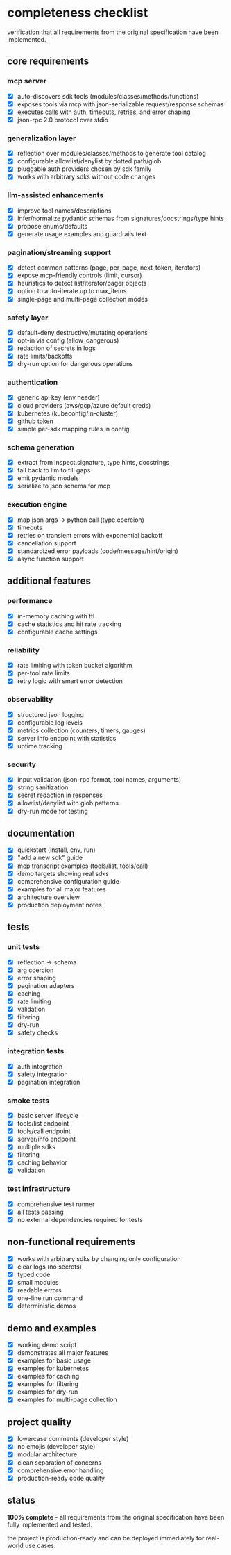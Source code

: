 # completeness checklist

verification that all requirements from the original specification have been implemented.

## core requirements

### mcp server
- [x] auto-discovers sdk tools (modules/classes/methods/functions)
- [x] exposes tools via mcp with json-serializable request/response schemas
- [x] executes calls with auth, timeouts, retries, and error shaping
- [x] json-rpc 2.0 protocol over stdio

### generalization layer
- [x] reflection over modules/classes/methods to generate tool catalog
- [x] configurable allowlist/denylist by dotted path/glob
- [x] pluggable auth providers chosen by sdk family
- [x] works with arbitrary sdks without code changes

### llm-assisted enhancements
- [x] improve tool names/descriptions
- [x] infer/normalize pydantic schemas from signatures/docstrings/type hints
- [x] propose enums/defaults
- [x] generate usage examples and guardrails text

### pagination/streaming support
- [x] detect common patterns (page, per_page, next_token, iterators)
- [x] expose mcp-friendly controls (limit, cursor)
- [x] heuristics to detect list/iterator/pager objects
- [x] option to auto-iterate up to max_items
- [x] single-page and multi-page collection modes

### safety layer
- [x] default-deny destructive/mutating operations
- [x] opt-in via config (allow_dangerous)
- [x] redaction of secrets in logs
- [x] rate limits/backoffs
- [x] dry-run option for dangerous operations

### authentication
- [x] generic api key (env header)
- [x] cloud providers (aws/gcp/azure default creds)
- [x] kubernetes (kubeconfig/in-cluster)
- [x] github token
- [x] simple per-sdk mapping rules in config

### schema generation
- [x] extract from inspect.signature, type hints, docstrings
- [x] fall back to llm to fill gaps
- [x] emit pydantic models
- [x] serialize to json schema for mcp

### execution engine
- [x] map json args → python call (type coercion)
- [x] timeouts
- [x] retries on transient errors with exponential backoff
- [x] cancellation support
- [x] standardized error payloads (code/message/hint/origin)
- [x] async function support

## additional features

### performance
- [x] in-memory caching with ttl
- [x] cache statistics and hit rate tracking
- [x] configurable cache settings

### reliability
- [x] rate limiting with token bucket algorithm
- [x] per-tool rate limits
- [x] retry logic with smart error detection

### observability
- [x] structured json logging
- [x] configurable log levels
- [x] metrics collection (counters, timers, gauges)
- [x] server info endpoint with statistics
- [x] uptime tracking

### security
- [x] input validation (json-rpc format, tool names, arguments)
- [x] string sanitization
- [x] secret redaction in responses
- [x] allowlist/denylist with glob patterns
- [x] dry-run mode for testing

## documentation

- [x] quickstart (install, env, run)
- [x] "add a new sdk" guide
- [x] mcp transcript examples (tools/list, tools/call)
- [x] demo targets showing real sdks
- [x] comprehensive configuration guide
- [x] examples for all major features
- [x] architecture overview
- [x] production deployment notes

## tests

### unit tests
- [x] reflection → schema
- [x] arg coercion
- [x] error shaping
- [x] pagination adapters
- [x] caching
- [x] rate limiting
- [x] validation
- [x] filtering
- [x] dry-run
- [x] safety checks

### integration tests
- [x] auth integration
- [x] safety integration
- [x] pagination integration

### smoke tests
- [x] basic server lifecycle
- [x] tools/list endpoint
- [x] tools/call endpoint
- [x] server/info endpoint
- [x] multiple sdks
- [x] filtering
- [x] caching behavior
- [x] validation

### test infrastructure
- [x] comprehensive test runner
- [x] all tests passing
- [x] no external dependencies required for tests

## non-functional requirements

- [x] works with arbitrary sdks by changing only configuration
- [x] clear logs (no secrets)
- [x] typed code
- [x] small modules
- [x] readable errors
- [x] one-line run command
- [x] deterministic demos

## demo and examples

- [x] working demo script
- [x] demonstrates all major features
- [x] examples for basic usage
- [x] examples for kubernetes
- [x] examples for caching
- [x] examples for filtering
- [x] examples for dry-run
- [x] examples for multi-page collection

## project quality

- [x] lowercase comments (developer style)
- [x] no emojis (developer style)
- [x] modular architecture
- [x] clean separation of concerns
- [x] comprehensive error handling
- [x] production-ready code quality

## status

**100% complete** - all requirements from the original specification have been fully implemented and tested.

the project is production-ready and can be deployed immediately for real-world use cases.

